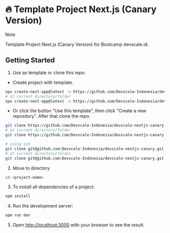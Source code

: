 # 🔥 Template Project Next.js (Canary Version)

> [!NOTE]
> Template Project Next.js (Canary Version) for Bootcamp devscale.id.

## Getting Started

1. Use as template or clone this repo:

- Create project with template.

```bash
npx create-next-app@latest -e https://github.com/Devscale-Indonesia/devscale-nextjs-canary
# at current directory/folder
npx create-next-app@latest -e https://github.com/Devscale-Indonesia/devscale-nextjs-canary .
```

- Or click the button "Use this template", then click "Create a new repository". After that clone the repo.

```bash
git clone https://github.com/Devscale-Indonesia/devscale-nextjs-canary.git
# at current directory/folder
git clone https://github.com/Devscale-Indonesia/devscale-nextjs-canary.git .

# using ssh
git clone git@github.com:Devscale-Indonesia/devscale-nextjs-canary.git
# at current directory/folder
git clone git@github.com:Devscale-Indonesia/devscale-nextjs-canary.git .
```

2. Move to directory

```bash
cd <project-name>
```

3. To install all dependencies of a project:

```bash
npm install
```

4. Run the development server:

```bash
npm run dev
```

5. Open [http://localhost:3000](http://localhost:3000) with your browser to see the result.
